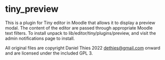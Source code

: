 tiny_preview
=================

This is a plugin for Tiny editor in Moodle that allows it to
display a preview modal. The content of the editor are passed
through appropriate Moodle text filters.  To install unpack to
lib/editor/tiny/plugins/preview, and visit the admin notifications page
to install.

All original files are copyright Daniel Thies 2022 dethies@gmail.com
onward and are licensed under the included GPL 3.

